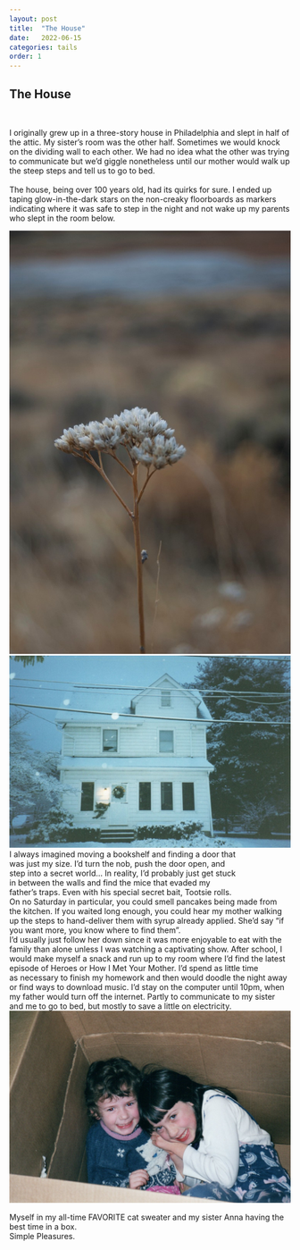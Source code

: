 ```yaml
---
layout: post
title:  "The House"
date:   2022-06-15
categories: tails
order: 1
---
```



<div class="row">
  <div class="col-md-6">
    <h2>The House</h2><br>
      <p>I originally grew up in a three-story house in Philadelphia and slept in half of the attic. My sister’s room was the other half. Sometimes we would knock on the dividing wall to each other. We had no idea what the other was trying to communicate but we’d giggle nonetheless until our mother would walk up the steep steps and tell us to go to bed.<br><br>The house, being over 100 years old, had its quirks for sure. I ended up taping glow-in-the-dark stars on the non-creaky floorboards as markers indicating where it was safe to step in the night and not wake up my parents who slept in the room below.</p>
  </div>
  <div class="col-md-6">
    <img src="/images/desert.jpg" alt="small dead flower in the desert" class="img-fluid" id="first_a">
  </div>
</div>
<div class="row">
  <div class="col-md-6">
  <img src="/images/house.jpg" alt=" a three story house in the show at night" class="img-fluid" id="second_a">
  </div>
  <div class="col-md-6" style="padding-right: 95px !important;">
        I always imagined moving a bookshelf and finding a door that was just my size. I’d turn the nob, push the door open, and step into a secret world… In reality, I’d probably just get stuck in between the walls and find the mice that evaded my father’s traps. Even with his special secret bait, Tootsie rolls.
  </div>
</div>
<div class="row">
  <div class="col-md-4">
        On no Saturday in particular, you could smell pancakes being made from the kitchen. If you waited long enough, you could hear my mother walking up the steps to hand-deliver them with syrup already applied. She’d say “if you want more, you know where to find them”.
  </div>
  <div class="col-md-4">
        I’d usually just follow her down since it was more enjoyable to eat with the family than alone unless I was watching a captivating show. After school, I would make myself a snack and run up to my room where I’d find the latest episode of Heroes or How I Met Your Mother. I’d spend as little time 
  </div>
  <div class="col-md-4">
        as necessary to finish my homework and then would doodle the night away or find ways to download music. I’d stay on the computer until 10pm, when my father would turn off the internet. Partly to communicate to my sister and me to go to bed, but mostly to save a little on electricity.
  </div>
</div>
<div class="row">
    <img src="/images/sister.jpg" alt="two children in a charboard box" class="img-fluid" id="third_a">
    <p id="tag">Myself in my all-time FAVORITE cat sweater and my sister Anna having the best time in a box. <br>Simple Pleasures.<br><br></p>
</div>
